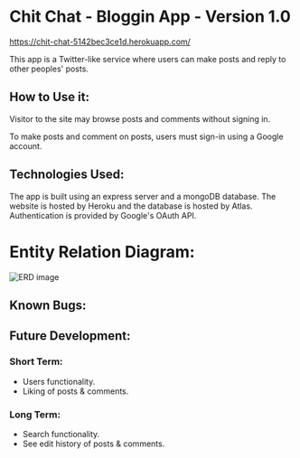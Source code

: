 # Chit Chat - Bloggin App - Version 1.0
https://chit-chat-5142bec3ce1d.herokuapp.com/

This app is a Twitter-like service where users can make posts and reply to other peoples' posts.

## How to Use it:
Visitor to the site may browse posts and comments without signing in.

To make posts and comment on posts, users must sign-in using a Google account.

## Technologies Used:
The app is built using an express server and a mongoDB database. The website is hosted by Heroku and the database is hosted by Atlas. Authentication is provided by Google's OAuth API.

# Entity Relation Diagram:
![ERD image](https://github.com/Grglls/chit-chat/public/images/ERD-3.jpg)

## Known Bugs:
<!-- No known bugs. -->

## Future Development:
### Short Term:
* Users functionality.
* Liking of posts & comments.

### Long Term:
* Search functionality.
* See edit history of posts & comments.